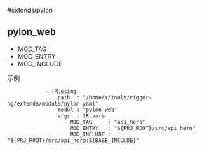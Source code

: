 #extends/pylon

## pylon_web
* MOD_TAG
* MOD_ENTRY
* MOD_INCLUDE

示例
```
            - !R.using
                path  : "/home/x/tools/rigger-ng/extends/moduls/pylon.yaml"
                modul : "pylon_web"
                args  : !R.vars
                    MOD_TAG     : "api_hero"
                    MOD_ENTRY   : "${PRJ_ROOT}/src/api_hero"
                    MOD_INCLUDE : "${PRJ_ROOT}/src/api_hero:${BASE_INCLUDE}"
```
